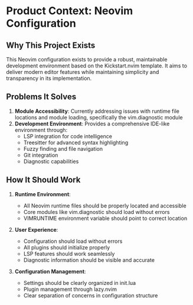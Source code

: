 # Product Context: Neovim Configuration

## Why This Project Exists
This Neovim configuration exists to provide a robust, maintainable development environment based on the Kickstart.nvim template. It aims to deliver modern editor features while maintaining simplicity and transparency in its implementation.

## Problems It Solves
1. **Module Accessibility**: Currently addressing issues with runtime file locations and module loading, specifically the vim.diagnostic module
2. **Development Environment**: Provides a comprehensive IDE-like environment through:
   - LSP integration for code intelligence
   - Treesitter for advanced syntax highlighting
   - Fuzzy finding and file navigation
   - Git integration
   - Diagnostic capabilities

## How It Should Work
1. **Runtime Environment**:
   - All Neovim runtime files should be properly located and accessible
   - Core modules like vim.diagnostic should load without errors
   - VIMRUNTIME environment variable should point to correct location

2. **User Experience**:
   - Configuration should load without errors
   - All plugins should initialize properly
   - LSP features should work seamlessly
   - Diagnostic information should be visible and accurate

3. **Configuration Management**:
   - Settings should be clearly organized in init.lua
   - Plugin management through lazy.nvim
   - Clear separation of concerns in configuration structure